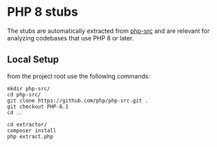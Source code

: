 PHP 8 stubs
====================

The stubs are automatically extracted from [php-src](https://github.com/php/php-src/) and are relevant for analyzing codebases that use PHP 8 or later.

## Local Setup

from the project root use the following commands:

```
mkdir php-src/
cd php-src/
git clone https://github.com/php/php-src.git .
git checkout PHP-8.1
cd ..

cd extractor/
composer install
php extract.php
```
